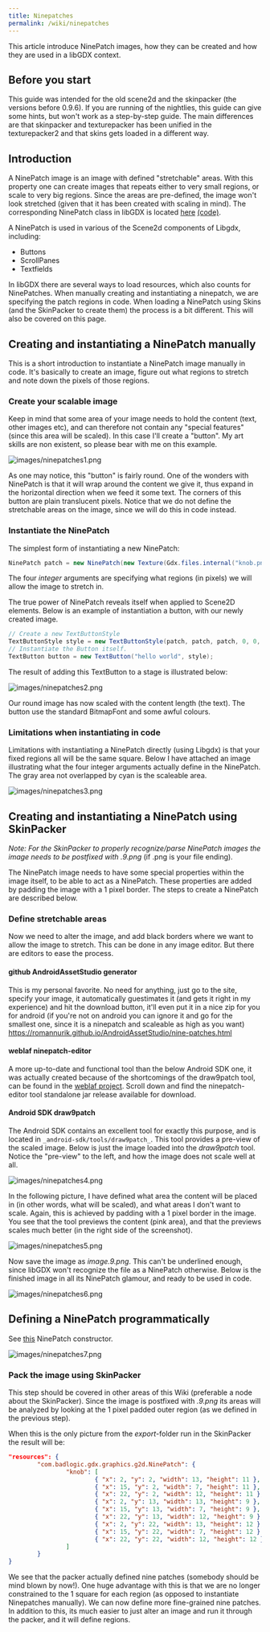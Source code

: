 ```yaml
---
title: Ninepatches
permalink: /wiki/ninepatches
---
```

This article introduce NinePatch images, how they can be created and how they
are used in a libGDX context.

## Before you start ##

This guide was intended for the old scene2d and the skinpacker (the versions before 0.9.6). If you are running of the nightlies, this guide can give some hints, but won't work as a step-by-step guide. The main differences are that skinpacker and texturepacker has been unified in the texturepacker2 and that skins gets loaded in a different way. 

## Introduction ##

A NinePatch image is an image with defined "stretchable" areas. With this
property one can create images that repeats either to very small
regions, or scale to very big regions. Since the areas are pre-defined,
the image won't look stretched (given that it has been created with
scaling in mind). The corresponding NinePatch class in libGDX is located [here](http://libgdx.badlogicgames.com/nightlies/docs/api/com/badlogic/gdx/graphics/g2d/NinePatch.html)
[(code)](https://github.com/libgdx/libgdx/tree/master/gdx/src/com/badlogic/gdx/graphics/g2d/NinePatch.java).

A NinePatch is used in various of the Scene2d components of Libgdx,
including:
  * Buttons
  * ScrollPanes
  * Textfields

In libGDX there are several ways to load resources, which also counts for NinePatches. When manually creating and instantiating a ninepatch, we are specifying the patch regions in code. When loading a NinePatch using Skins (and the SkinPacker to create them) the process is a bit different. This will also be covered on this page.

## Creating and instantiating a NinePatch manually  ##

This is a short introduction to instantiate a NinePatch image manually in code. It's basically to create an image, figure out what regions to stretch and note down the pixels of those regions.

### Create your scalable image ###

Keep in mind that some area of your image needs to hold the content
(text, other images etc), and can therefore not contain any "special
features" (since this area will be scaled). In this case I'll create a
"button". My art skills are non existent, so please bear with me on this
example.

![images/ninepatches1.png](/assets/wiki/images/ninepatches1.png)

As one may notice, this "button" is fairly round. One of the wonders
with NinePatch is that it will wrap around the content we give it, thus
expand in the horizontal direction when we feed it some text. The
corners of this button are plain translucent pixels. Notice that we do
not define the stretchable areas on the image, since we will do this in
code instead.

### Instantiate the NinePatch ###

The simplest form of instantiating a new NinePatch:
```java
NinePatch patch = new NinePatch(new Texture(Gdx.files.internal("knob.png")), 12, 12, 12, 12);
```
The four _integer_ arguments are specifying what regions (in pixels) we will
allow the image to stretch in.

The true power of NinePatch reveals itself when applied to Scene2D
elements. Below is an example of instantiation a button, with our newly
created image.
```java
// Create a new TextButtonStyle
TextButtonStyle style = new TextButtonStyle(patch, patch, patch, 0, 0, 0, 0, new BitmapFont(), new Color(0.3f, 0.2f, 0.8f, 1f), new Color(0, 0, 0, 1f), new Color(0, 0, 0, 1f));
// Instantiate the Button itself.
TextButton button = new TextButton("hello world", style);
```

The result of adding this TextButton to a stage is illustrated below:

![images/ninepatches2.png](/assets/wiki/images/ninepatches2.png)

Our round image has now scaled with the content length (the text). The button use the standard BitmapFont and some awful colours.

### Limitations when instantiating in code ###

Limitations with instantiating a NinePatch directly (using Libgdx) is that your fixed regions all will be the same square. Below I have attached an image illustrating what the four integer arguments actually define in the NinePatch. The gray area not overlapped by cyan is the scaleable area.

![images/ninepatches3.png](/assets/wiki/images/ninepatches3.png)

## Creating and instantiating a NinePatch using SkinPacker ##

*Note:* _For the SkinPacker to properly recognize/parse NinePatch images
the image needs to be postfixed with .9.png_ (if .png is your file
ending).

The NinePatch image needs to have some special properties within the
image itself, to be able to act as a NinePatch. These properties are
added by padding the image with a 1 pixel border. The steps to create a
NinePatch are described below.

### Define stretchable areas ###

Now we need to alter the image, and add black borders where we want to
allow the image to stretch. This can be done in any image editor. But
there are editors to ease the process.

#### github AndroidAssetStudio generator ####
This is my personal favorite. No need for anything, just go to the site, specify your image, it automatically guestimates it (and gets it right in my experience) and hit the download button, it'll even put it in a nice zip for you for android (if you're not on android you can ignore it and go for the smallest one, since it is a ninepatch and scaleable as high as you want)
https://romannurik.github.io/AndroidAssetStudio/nine-patches.html

#### weblaf ninepatch-editor
A more up-to-date and functional tool than the below Android SDK one, it was actually created because of the shortcomings of the draw9patch tool, can be found in the [weblaf project](https://github.com/mgarin/weblaf). Scroll down and find the ninepatch-editor tool standalone jar release available for download.

#### Android SDK draw9patch
The Android SDK contains an excellent tool for exactly this purpose,
and is located in `_android-sdk/tools/draw9patch_`. This tool provides a
pre-view of the scaled image. Below is just the image loaded into the
*draw9patch* tool. Notice the "pre-view" to the left, and how the image
does not scale well at all.

![images/ninepatches4.png](/assets/wiki/images/ninepatches4.png)

In the following picture, I have defined what area the content will be
placed in (in other words, what will be scaled), and what areas I don't
want to scale. Again, this is achieved by padding with a 1 pixel border
in the image. You see that the tool previews the content (pink area),
and that the previews scales much better (in the right side of the
screenshot).

![images/ninepatches5.png](/assets/wiki/images/ninepatches5.png)

Now save the image as _image.9.png_. This can't be underlined enough,
since libGDX won't recognize the file as a NinePatch otherwise. Below is
the finished image in all its NinePatch glamour, and ready to be used in
code.

![images/ninepatches6.png](/assets/wiki/images/ninepatches6.png)

## Defining a NinePatch programmatically ##

See [this](http://libgdx.badlogicgames.com/nightlies/docs/api/com/badlogic/gdx/graphics/g2d/NinePatch.html#NinePatch%28com.badlogic.gdx.graphics.Texture,%20int,%20int,%20int,%20int%29) NinePatch constructor.

![images/ninepatches7.png](/assets/wiki/images/ninepatches7.png)

### Pack the image using SkinPacker ###

This step should be covered in other areas of this Wiki (preferable a node about the SkinPacker). Since the image is postfixed with _.9.png_ its areas will be analyzed by looking at the 1 pixel padded outer region (as we defined in the previous step).

When this is the only picture from the _export_-folder run in the SkinPacker the result will be:

```json
"resources": {
        "com.badlogic.gdx.graphics.g2d.NinePatch": {
                "knob": [
                        { "x": 2, "y": 2, "width": 13, "height": 11 },
                        { "x": 15, "y": 2, "width": 7, "height": 11 },
                        { "x": 22, "y": 2, "width": 12, "height": 11 },
                        { "x": 2, "y": 13, "width": 13, "height": 9 },
                        { "x": 15, "y": 13, "width": 7, "height": 9 },
                        { "x": 22, "y": 13, "width": 12, "height": 9 },
                        { "x": 2, "y": 22, "width": 13, "height": 12 },
                        { "x": 15, "y": 22, "width": 7, "height": 12 },
                        { "x": 22, "y": 22, "width": 12, "height": 12 }
                ]
        }
}
```

We see that the packer actually defined nine patches (somebody should be mind blown by now!). One huge advantage with this is that we are no longer constrained to the 1 square for each region (as opposed to instantiate Ninepatches manually). We can now define more fine-grained nine patches. In addition to this, its much easier to just alter an image and run it through the packer, and it will define regions.